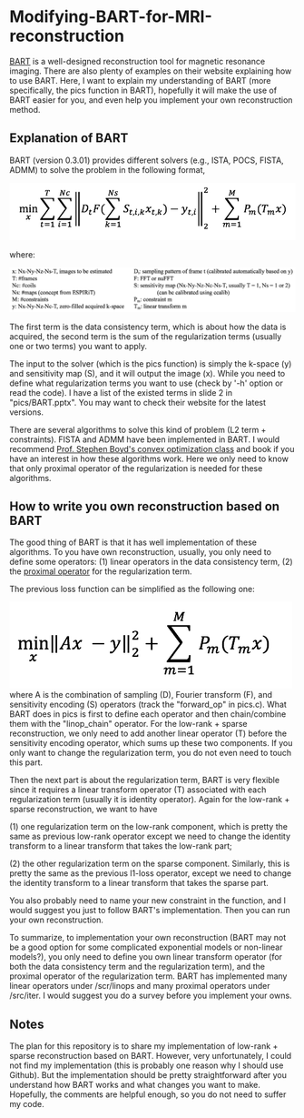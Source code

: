 # Modifying-BART-for-MRI-reconstruction

[BART](https://mrirecon.github.io/bart/) is a well-designed reconstruction tool for magnetic resonance imaging. There are also plenty of examples on their website explaining how to use BART. Here, I want to explain my understanding of BART (more specifically, the pics function in BART), hopefully it will make the use of BART easier for you, and even help you implement your own reconstruction method. 



## Explanation of BART
BART (version 0.3.01) provides different solvers (e.g., ISTA, POCS, FISTA, ADMM) to solve the problem in the following format,

<div align="left">
  <img = src="pics/fig1.png" width=“50px” />
</div>

where:
<div align="left">
  <img = src="pics/fig3.png" width=“50px” />
</div>

The first term is the data consistency term, which is about how the data is acquired, the second term is the sum of the regularization terms (usually one or two terms) you want to apply. 

The input to the solver (which is the pics function) is simply the k-space (y) and sensitivity map (S), and it will output the image (x). While you need to define what regularization terms you want to use (check by '-h' option or read the code). I have a list of the existed terms in slide 2 in "pics/BART.pptx". You may want to check their website for the latest versions.

There are several algorithms to solve this kind of problem (L2 term + constraints). FISTA and ADMM have been implemented in BART. I would recommend [Prof. Stephen Boyd's convex optimization class](http://web.stanford.edu/class/ee364a/) and book if you have an interest in how these algorithms work. Here we only need to know that only proximal operator of the regularization is needed for these algorithms.

## How to write you own reconstruction based on BART
The good thing of BART is that it has well implementation of these algorithms. To you have own reconstruction, usually, you only need to define some operators: (1) linear operators in the data consistency term, (2) the [proximal operator](https://en.wikipedia.org/wiki/Proximal_operator) for the regularization term. 

The previous loss function can be simplified as the following one:
<div align="left">
  <img = src="pics/fig2.png" width=“50px” />
</div>
where A is the combination of sampling (D), Fourier transform (F), and sensitivity encoding (S) operators (track the "forward_op" in pics.c). What BART does in pics is first to define each operator and then chain/combine them with the "linop_chain" operator. For the low-rank + sparse reconstruction, we only need to add another linear operator (T) before the sensitivity encoding operator, which sums up these two components. If you only want to change the regularization term, you do not even need to touch this part. 

Then the next part is about the regularization term, BART is very flexible since it requires a linear transform operator (T) associated with each regularization term (usually it is identity operator). Again for the low-rank + sparse reconstruction, we want to have 

(1) one regularization term on the low-rank component, which is pretty the same as previous low-rank operator except we need to change the identity transform to a linear transform that takes the low-rank part;

(2) the other regularization term on the sparse component. Similarly, this is pretty the same as the previous l1-loss operator, except we need to change the identity transform to a linear transform that takes the sparse part.

You also probably need to name your new constraint in the function, and I would suggest you just to follow BART's implementation. Then you can run your own reconstruction. 

To summarize, to implementation your own reconstruction (BART may not be a good option for some complicated exponential models or non-linear models?), you only need to define you own linear transform operator (for both the data consistency term and the regularization term), and the proximal operator of the regularization term. BART has implemented many linear operators under /scr/linops and many proximal operators under /src/iter. I would suggest you do a survey before you implement your owns.

## Notes
The plan for this repository is to share my implementation of low-rank + sparse reconstruction based on BART. However, very unfortunately, I could not find my implementation (this is probably one reason why I should use Github). But the implementation should be pretty straightforward after you understand how BART works and what changes you want to make. Hopefully, the comments are helpful enough, so you do not need to suffer my code. 
